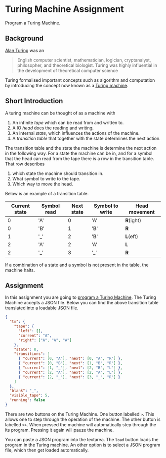 # Turing Machine Assignment
Program a Turing Machine.

## Background
[Alan Turing][turing] was an

> English computer scientist, mathematician, logician, cryptanalyst, philosopher, and theoretical biologist.
> Turing was highly influential in the development of theoretical computer science

Turing formalised important concepts such as algorithm and computation by introducing the concept now known as a [Turing machine][machine].

## Short Introduction
A turing machine can be thought of as a machine with

1. An infinite _tape_ which can be read from and written to.
2. A IO _head_ does the reading and writing.
3. An internal _state_, which influences the actions of the machine.
4. A _transition table_ that together with the state determines the next action.

The transition table and the state the machine is determine the next action in the following way.
For a state the machine can be in, and for a symbol that the head can read from the tape there is a row in the transition table.
That row describes 

1. which state the machine should transition in.
2. What symbol to write to the tape.
3. Which way to move the head.

Below is an example of a transition table.

| Current state | Symbol read | Next state | Symbol to write | Head movement |
|---------------|-------------|------------|-----------------|---------------|
| 0             | 'A'         | 0          | 'A'             | **R**(ight)   |
| 0             | 'B'         | 1          | 'B'             | **R**         |
| 1             | '_'         | 2          | 'B'             | **L**(eft)    |
| 2             | 'A'         | 2          | 'A'             | **L**         |
| 2             | '_'         | 3          | '_'             | **R**         |

If a combination of a state and a symbol is not present in the table, the machine halts.

## Assignment
In this assignment you are going to [program a Turing Machine][program]. The Turing Machine accepts a JSON file. Below you can find the above transition table translated into a loadable JSON file.

```json
{
  "tm": {
    "tape": {
      "left": [],
      "current": "A",
      "right": ["A", "A", "A"]
    },
    "state": 0,
    "transitions": [
      { "current": [0, "A"], "next": [0, "A", "R"] },
      { "current": [0, "B"], "next": [1, "B", "R"] },
      { "current": [1, "_"], "next": [2, "B", "L"] },
      { "current": [2, "A"], "next": [2, "A", "L"] },
      { "current": [2, "_"], "next": [3, "_", "R"] }
    ]
  },
  "blank": "_",
  "visible_tape": 5,
  "running": false
}
```

There are two buttons on the Turing Machine. One button labelled `>`. This allows one to step through the operation of the machine.
The other button is labelled `>>`. When pressed the machine will automatically step through the its program. Pressing it again will pauze the machine.

You can paste a JSON program into the textarea. The `load` button loads the program in the Turing machine. An other option is to select a JSON program file, which then get loaded automatically.

[turing]: https://en.wikipedia.org/wiki/Alan_Turing
[machine]: https://en.wikipedia.org/wiki/Turing_machine
[program]: http://fifth-postulate.nl/turing-machine/
